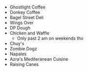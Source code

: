 * Ghostlight Coffee
* Donkey Coffee
* Bagel Street Deli
* Wings Over
* DP Dough
* Chicken and Waffle
  * Only past 2 am on weekends tho
* Chuy's
* Zombie Dogz
* Napales
* Azra's Mediteranean Cuisine
* Raising Canes
